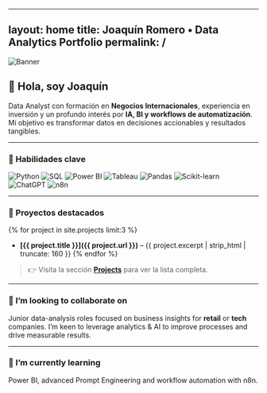 
---
layout: home
title: Joaquín Romero • Data Analytics Portfolio
permalink: /
---

![Banner](/assets/resources/banner_slim.png)

## 👋 Hola, soy Joaquín

Data Analyst con formación en **Negocios Internacionales**, experiencia en inversión y un profundo interés por **IA, BI y workflows de automatización**. Mi objetivo es transformar datos en decisiones accionables y resultados tangibles.

---

### 🚀 Habilidades clave  

![Python](https://img.shields.io/badge/Python-3776AB?style=for-the-badge&logo=python&logoColor=white)
![SQL](https://img.shields.io/badge/SQL-003B57?style=for-the-badge&logo=mysql&logoColor=white)
![Power BI](https://img.shields.io/badge/Power_BI-F2C811?style=for-the-badge&logo=powerbi&logoColor=black)
![Tableau](https://img.shields.io/badge/Tableau-E97627?style=for-the-badge&logo=tableau&logoColor=white)
![Pandas](https://img.shields.io/badge/Pandas-150458?style=for-the-badge&logo=pandas&logoColor=white)
![Scikit-learn](https://img.shields.io/badge/Scikit--learn-F7931E?style=for-the-badge&logo=scikit-learn&logoColor=white)
![ChatGPT](https://img.shields.io/badge/ChatGPT-10A37F?style=for-the-badge&logo=openai&logoColor=white)
![n8n](https://img.shields.io/badge/n8n-FE652F?style=for-the-badge&logo=n8n&logoColor=white)

---

### 📂 Proyectos destacados  

{% for project in site.projects limit:3 %}
- **[{{ project.title }}]({{ project.url }})** – {{ project.excerpt | strip_html | truncate: 160 }}
{% endfor %}

> 👉 Visita la sección **[Projects](/projects/)** para ver la lista completa.

---

### 🤝 I’m looking to collaborate on

Junior data-analysis roles focused on business insights for **retail** or **tech** companies. I’m keen to leverage analytics & AI to improve processes and drive measurable results.

---

### 🌱 I’m currently learning

Power BI, advanced Prompt Engineering and workflow automation with n8n.

